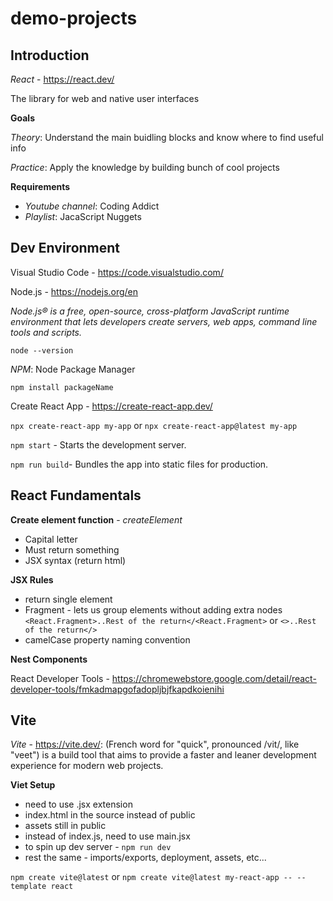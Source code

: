 # demo-projects

## Introduction

_React_ - <https://react.dev/>

The library for web and native user interfaces

**Goals**

_Theory_: Understand the main buidling blocks and know where to find useful info

_Practice_: Apply the knowledge by building bunch of cool projects

**Requirements**

- _Youtube channel_: Coding Addict
- _Playlist_: JacaScript Nuggets

## Dev Environment

Visual Studio Code - <https://code.visualstudio.com/>

Node.js - <https://nodejs.org/en>

_Node.js® is a free, open-source, cross-platform JavaScript runtime environment that lets developers create servers, web apps, command line tools and scripts._

`node --version`

_NPM_: Node Package Manager

`npm install packageName`

Create React App - <https://create-react-app.dev/>

`npx create-react-app my-app` or `npx create-react-app@latest my-app`

`npm start` - Starts the development server.

`npm run build`- Bundles the app into static files for production.

## React Fundamentals

**Create element function** - _createElement_

- Capital letter
- Must return something
- JSX syntax (return html)

**JSX Rules**

- return single element
- Fragment - lets us group elements without adding extra nodes `<React.Fragment>..Rest of the return</<React.Fragment>` or `<>..Rest of the return</>`
- camelCase property naming convention

**Nest Components**

React Developer Tools - <https://chromewebstore.google.com/detail/react-developer-tools/fmkadmapgofadopljbjfkapdkoienihi>

## Vite

_Vite_ - <https://vite.dev/>: (French word for "quick", pronounced /vit/, like "veet") is a build tool that aims to provide a faster and leaner development experience for modern web projects.

**Viet Setup**

- need to use .jsx extension
- index.html in the source instead of public
- assets still in public
- instead of index.js, need to use main.jsx
- to spin up dev server - `npm run dev`
- rest the same - imports/exports, deployment, assets, etc...

`npm create vite@latest` or `npm create vite@latest my-react-app -- --template react`

